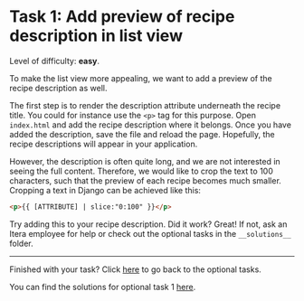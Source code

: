 # Task 1: Add preview of recipe description in list view

Level of difficulty: **easy**.

To make the list view more appealing, we want to add a preview of the recipe description as well.

The first step is to render the description attribute underneath the recipe title. You could for instance use the `<p>` tag for this purpose. Open `index.html` and add the recipe description where it belongs. Once you have added the description, save the file and reload the page. Hopefully, the recipe descriptions will appear in your application.

However, the description is often quite long, and we are not interested in seeing the full content. Therefore, we would like to crop the text to 100 characters, such that the preview of each recipe becomes much smaller. Cropping a text in Django can be achieved like this:

```html
<p>{{ [ATTRIBUTE] | slice:"0:100" }}</p>
```

Try adding this to your recipe description. Did it work? Great! If not, ask an Itera employee for help or check out the optional tasks in the `__solutions__` folder.

---

Finished with your task? Click [here](/__tasks__/optional) to go back to the optional tasks.

You can find the solutions for optional task 1 [here](/__solutions__/optional/task1_description).
